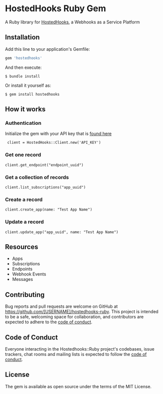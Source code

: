 # HostedHooks Ruby Gem

A Ruby library for [HostedHooks](https://www.hostedhooks.com),  a Webhooks as a Service Platform

## Installation

Add this line to your application's Gemfile:

```ruby
gem 'hostedhooks'
```

And then execute:

    $ bundle install

Or install it yourself as:

    $ gem install hostedhooks

## How it works

### Authentication

Initialize the gem with your API key that is [found here](https://www.hostedhooks.com/settings/account)

     client = HostedHooks::Client.new('API_KEY')

### Get one record

    client.get_endpoint("endpoint_uuid")


### Get a collection of records


    client.list_subscriptions("app_uuid")

### Create a record

    client.create_app(name: "Test App Name")

### Update a record

    client.update_app("app_uuid", name: "Test App Name")


## Resources

* Apps
* Subscriptions
* Endpoints
* Webhook Events
* Messages


## Contributing

Bug reports and pull requests are welcome on GitHub at https://github.com/[USERNAME]/hostedhooks-ruby. This project is intended to be a safe, welcoming space for collaboration, and contributors are expected to adhere to the [code of conduct](https://github.com/HostedHooks/hostedhooks-ruby/blob/master/CODE_OF_CONDUCT.md).

## Code of Conduct

Everyone interacting in the Hostedhooks::Ruby project's codebases, issue trackers, chat rooms and mailing lists is expected to follow the [code of conduct](https://github.com/HostedHooks/hostedhooks-ruby/blob/master/CODE_OF_CONDUCT.md).

## License
The gem is available as open source under the terms of the MIT License.
